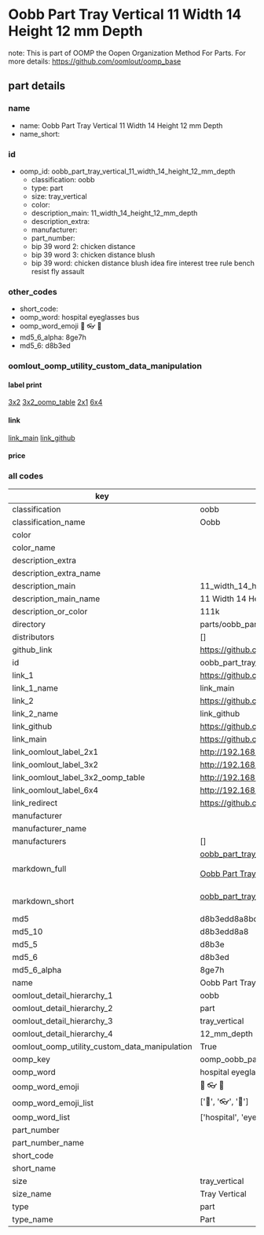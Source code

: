# Oobb Part Tray Vertical 11 Width 14 Height 12 mm Depth  

note: This is part of OOMP the Oopen Organization Method For Parts. For more details: https://github.com/oomlout/oomp_base

##  part details
  







### name
* name: Oobb Part Tray Vertical 11 Width 14 Height 12 mm Depth
* name_short: 
### id
* oomp_id: oobb_part_tray_vertical_11_width_14_height_12_mm_depth
  * classification: oobb
  * type: part
  * size: tray_vertical
  * color: 
  * description_main: 11_width_14_height_12_mm_depth
  * description_extra: 
  * manufacturer: 
  * part_number: 
  * bip 39 word 2: chicken distance
  * bip 39 word 3: chicken distance blush
  * bip 39 word: chicken distance blush idea fire interest tree rule bench resist fly assault

### other_codes
* short_code: 
* oomp_word: hospital eyeglasses bus
* oomp_word_emoji :hospital: :eyeglasses: :bus:
* md5_6_alpha: 8ge7h
* md5_6: d8b3ed






### oomlout_oomp_utility_custom_data_manipulation
#### label print
[3x2](http://192.168.1.245:1112/?label=oomp%208ge7h)
[3x2_oomp_table](http://192.168.1.108:1112/?label=oomp%208ge7h)
[2x1](http://192.168.1.242:1112/?label=oomp%208ge7h)
[6x4](http://192.168.1.55:1112/?label=oomp%208ge7h)    

#### link

[link_main](https://github.com/oomlout/oomlout_oomp_version_1_messy/tree/main/parts/oobb_part_tray_vertical_11_width_14_height_12_mm_depth) [link_github](https://github.com/oomlout/oomlout_oomp_version_1_messy/tree/main/parts/oobb_part_tray_vertical_11_width_14_height_12_mm_depth)                             

#### price







### all codes 
| key | value |  
| --- | --- |  
| classification | oobb |  
| classification_name | Oobb |  
| color |  |  
| color_name |  |  
| description_extra |  |  
| description_extra_name |  |  
| description_main | 11_width_14_height_12_mm_depth |  
| description_main_name | 11 Width 14 Height 12 mm Depth |  
| description_or_color | 111k |  
| directory | parts/oobb_part_tray_vertical_11_width_14_height_12_mm_depth |  
| distributors | [] |  
| github_link | https://github.com/oomlout/oomlout_oomp_part_src/tree/main/parts/oobb_part_tray_vertical_11_width_14_height_12_mm_depth |  
| id | oobb_part_tray_vertical_11_width_14_height_12_mm_depth |  
| link_1 | https://github.com/oomlout/oomlout_oomp_version_1_messy/tree/main/parts/oobb_part_tray_vertical_11_width_14_height_12_mm_depth |  
| link_1_name | link_main |  
| link_2 | https://github.com/oomlout/oomlout_oomp_version_1_messy/tree/main/parts/oobb_part_tray_vertical_11_width_14_height_12_mm_depth |  
| link_2_name | link_github |  
| link_github | https://github.com/oomlout/oomlout_oomp_version_1_messy/tree/main/parts/oobb_part_tray_vertical_11_width_14_height_12_mm_depth |  
| link_main | https://github.com/oomlout/oomlout_oomp_version_1_messy/tree/main/parts/oobb_part_tray_vertical_11_width_14_height_12_mm_depth |  
| link_oomlout_label_2x1 | http://192.168.1.242:1112/?label=oomp%208ge7h |  
| link_oomlout_label_3x2 | http://192.168.1.245:1112/?label=oomp%208ge7h |  
| link_oomlout_label_3x2_oomp_table | http://192.168.1.108:1112/?label=oomp%208ge7h |  
| link_oomlout_label_6x4 | http://192.168.1.55:1112/?label=oomp%208ge7h |  
| link_redirect | https://github.com/oomlout/oomlout_oomp_version_1_messy/tree/main/parts/oobb_part_tray_vertical_11_width_14_height_12_mm_depth |  
| manufacturer |  |  
| manufacturer_name |  |  
| manufacturers | [] |  
| markdown_full | [oobb_part_tray_vertical_11_width_14_height_12_mm_depth](none)<br>[](none)<br>[Oobb Part Tray Vertical 11 Width 14 Height 12 Mm Depth](none)<br><br> |  
| markdown_short | [oobb_part_tray_vertical_11_width_14_height_12_mm_depth](none)<br><br> |  
| md5 | d8b3edd8a8bd3cfdd6ab9706310fe93d |  
| md5_10 | d8b3edd8a8 |  
| md5_5 | d8b3e |  
| md5_6 | d8b3ed |  
| md5_6_alpha | 8ge7h |  
| name | Oobb Part Tray Vertical 11 Width 14 Height 12 mm Depth |  
| oomlout_detail_hierarchy_1 | oobb |  
| oomlout_detail_hierarchy_2 | part |  
| oomlout_detail_hierarchy_3 | tray_vertical |  
| oomlout_detail_hierarchy_4 | 12_mm_depth |  
| oomlout_oomp_utility_custom_data_manipulation | True |  
| oomp_key | oomp_oobb_part_tray_vertical_11_width_14_height_12_mm_depth |  
| oomp_word | hospital eyeglasses bus |  
| oomp_word_emoji | :hospital: :eyeglasses: :bus: |  
| oomp_word_emoji_list | [':hospital:', ':eyeglasses:', ':bus:'] |  
| oomp_word_list | ['hospital', 'eyeglasses', 'bus'] |  
| part_number |  |  
| part_number_name |  |  
| short_code |  |  
| short_name |  |  
| size | tray_vertical |  
| size_name | Tray Vertical |  
| type | part |  
| type_name | Part |  
